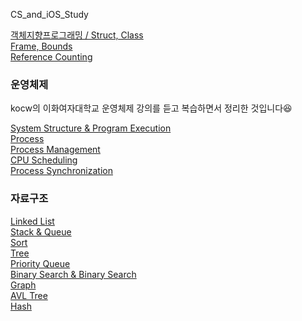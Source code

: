CS_and_iOS_Study

[객체지향프로그래밍 / Struct, Class](https://github.com/hyejuuu/CS_and_iOS_Study/blob/master/20190923.md) <br>
[Frame, Bounds](https://github.com/hyejuuu/CS_and_iOS_Study/blob/master/20190925.md) <br>
[Reference Counting](https://github.com/hyejuuu/CS_and_iOS_Study/blob/master/20191004.md) <br>

### 운영체제
kocw의 이화여자대학교 운영체제 강의를 듣고 복습하면서 정리한 것입니다😆 <br>

[System Structure & Program Execution](https://github.com/hyejuuu/CS_and_iOS_Study/blob/master/OS/OS_SystemStructure&ProgramExecution.md) <br>
[Process](https://github.com/hyejuuu/CS_and_iOS_Study/blob/master/OS/OS_Process.md) <br>
[Process Management](https://github.com/hyejuuu/CS_and_iOS_Study/blob/master/OS/OS_ProcessManagement.md) <br>
[CPU Scheduling](https://github.com/hyejuuu/CS_and_iOS_Study/blob/master/OS/OS_CPUScheduling.md) <br>
[Process Synchronization](https://github.com/hyejuuu/CS_and_iOS_Study/blob/master/OS/OS_ProcessSynchronization.md) <br>


### 자료구조 
[Linked List](https://github.com/hyejuuu/CS_and_iOS_Study/blob/master/Algorithm/LinkedList) <br/>
[Stack & Queue](https://github.com/hyejuuu/CS_and_iOS_Study/tree/master/Algorithm/StackQueue) <br/>
[Sort](https://github.com/hyejuuu/CS_and_iOS_Study/tree/master/Algorithm/Sort) <br/>
[Tree](https://github.com/hyejuuu/CS_and_iOS_Study/blob/master/Algorithm/Tree) <br/>
[Priority Queue](https://github.com/hyejuuu/CS_and_iOS_Study/tree/master/Algorithm/PriorityQueue) <br/>
[Binary Search & Binary Search](https://github.com/hyejuuu/CS_and_iOS_Study/blob/master/Algorithm/BinarySearch) <br/>
[Graph](https://github.com/hyejuuu/CS_and_iOS_Study/blob/master/Algorithm/Graph) <br/>
[AVL Tree](https://github.com/hyejuuu/CS_and_iOS_Study/tree/master/Algorithm/AVLTree)<br/>
[Hash](https://github.com/hyejuuu/CS_and_iOS_Study/tree/master/Algorithm/Hash)

